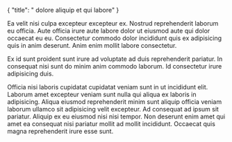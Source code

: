{
  "title": " dolore aliquip et qui labore"
}

Ea velit nisi culpa excepteur excepteur ex. Nostrud reprehenderit laborum eu officia. Aute officia irure aute labore dolor ut eiusmod aute qui dolor occaecat eu eu. Consectetur commodo dolor incididunt quis ex adipisicing quis in anim deserunt. Anim enim mollit labore consectetur.

Ex id sunt proident sunt irure ad voluptate ad duis reprehenderit pariatur. In consequat nisi sunt do minim anim commodo laborum. Id consectetur irure adipisicing duis.

Officia nisi laboris cupidatat cupidatat veniam sunt in ut incididunt elit. Laborum amet excepteur veniam sunt nulla qui aliqua ex laboris in adipisicing. Aliqua eiusmod reprehenderit minim sunt aliquip officia veniam laborum ullamco sit adipisicing velit excepteur. Ad consequat ad ipsum sit pariatur. Aliquip ex eu eiusmod nisi nisi tempor. Non deserunt enim amet qui amet ea consequat nisi pariatur mollit ad mollit incididunt. Occaecat quis magna reprehenderit irure esse sunt.